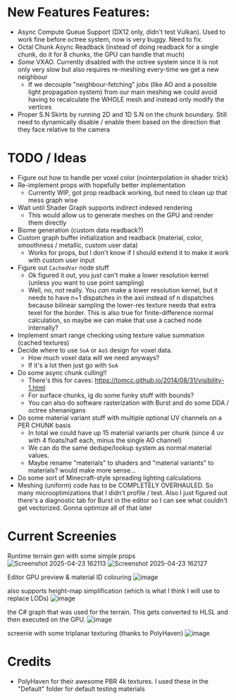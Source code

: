 # New Features Features:
- Async Compute Queue Support (DX12 only, didn't test Vulkan). Used to work fine before octree system, now is very buggy. Need to fix.
- Octal Chunk Async Readback (instead of doing readback for a single chunk, do it for 8 chunks, the GPU can handle that much)
- *Some* VXAO. Currently disabled with the octree system since it is not only very slow but also requires re-meshing every-time we get a new neighbour
  - If we decouple "neighbour-fetching" jobs (like AO and a possible light propagation system) from our main meshing we could avoid having to recalculate the WHOLE mesh and instead only modify the vertices
- Proper S.N Skirts by running 2D and 1D S.N on the chunk boundary. Still need to dynamically disable / enable them based on the direction that they face relative to the camera

# TODO / Ideas
- Figure out how to handle per voxel color (nointerpolation in shader trick)
- Re-implement props with hopefully better implementation
  - Currently WIP, got prop readback working, but need to clean up that mess graph wise
- Wait until Shader Graph supports indirect indexed rendering
  - This would allow us to generate meshes on the GPU and render them directly
- Biome generation (custom data readback?)
- Custom graph buffer initialization and readback (material, color, smoothness / metallic, custom user data)
  - Works for props, but I don't know if I should extend it to make it work with custom user input
- Figure out ``CachedVar`` node stuff
  - Ok figured it out, you just can't make a lower resolution kernel (unless you want to use point sampling)
  - Well, no, not really. You *can* make a lower resolution kernel, but it needs to have n+1 dispatches in the axii instead of n dispatches because bilinear sampling the lower-res texture needs that extra texel for the border. This is also true for finite-difference normal calculation, so maybe we can make that use a cached node internally? 
- Implement smart range checking using texture value summation (cached textures)
- Decide where to use ``SoA`` or ``AoS`` design for voxel data.
  - How much voxel data will we need anyways?
  - If it's a lot then just go with ``SoA``
- Do some async chunk culling!!
  - There's this for caves: https://tomcc.github.io/2014/08/31/visibility-1.html
  - For surface chunks, ig do some funky stuff with bounds?  
  - You can also do software rasterization with Burst and do some DDA / octree shenanigans
- Do some material variant stuff with multiple optional UV channels on a PER CHUNK basis
  - In total we could have up 15 material variants per chunk (since 4 uv with 4 floats/half each, minus the single AO channel)
  - We can do the same dedupe/lookup system as normal material values.
  - Maybe rename "materials" to shaders and "material variants" to materials? would make more sense...
- Do some sort of Minecraft-style spreading lighting calculations
- Meshing (uniform) code has to be COMPLETELY OVERHAULED. So many microoptimizations that I didn't profile / test. Also I just figured out there's a diagnostic tab for Burst in the editor so I can see what couldn't get vectorized. Gonna optimize all of that later 

# Current Screenies
Runtime terrain gen with some simple props
![Screenshot 2025-04-23 162113](https://github.com/user-attachments/assets/69548b73-7dc9-409a-85c0-98f5f2279cc6)
![Screenshot 2025-04-23 162127](https://github.com/user-attachments/assets/4e6c4f6e-8cac-418a-8f66-9f0612d59771)

Editor GPU preview & material ID colouring
![image](https://github.com/user-attachments/assets/79bbe315-f015-403e-a6d6-1ea756db7128)

also supports height-map simplification (which is what I think I will use to replace LODs)
![image](https://github.com/user-attachments/assets/c65636cb-95a2-4b03-972e-db5864f594c5)

the C# graph that was used for the terrain. This gets converted to HLSL and then executed on the GPU.
![image](https://github.com/user-attachments/assets/7180872a-1e4f-4311-9d18-f4895e9aa1a6)

screenie with some triplanar texturing (thanks to PolyHaven)
![image](https://github.com/user-attachments/assets/5232947a-bc81-4e0e-91bf-36166efdcc71)


# Credits
- PolyHaven for their awesome PBR 4k textures. I used these in the "Default" folder for default testing materials
